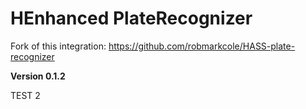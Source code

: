 # HEnhanced PlateRecognizer

Fork of this integration: https://github.com/robmarkcole/HASS-plate-recognizer

**Version 0.1.2**

TEST 2